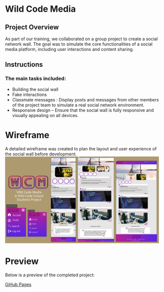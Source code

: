 # Wild Code Media 

## Project Overview
As part of our training, we collaborated on a group project to create a social network wall. The goal was to simulate the core functionalities of a social media platform, including user interactions and content sharing.

## Instructions

### The main tasks included:
- Building the social wall 
- Fake interactions 
- Classmate messages : Display posts and messages from other members of the project team to simulate a real social network environment.
- Responsive design – Ensure that the social wall is fully responsive and visually appealing on all devices.


# Wireframe
A detailed wireframe was created to plan the layout and user experience of the social wall before development.
![Wireframe](https://github.com/sadnxssdlm/wild-code-media/blob/main/wireframewcm.png)

# Preview
Below is a preview of the completed project:

[GiHub Pages](https://sadnxssdlm.github.io/wild-code-media/)
